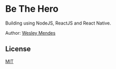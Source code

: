 <!-- <p align="center">
   <a href="https://github.com/WesGtoX/project_name">
     <img src="#" alt="" title="" width="500px">
   </a>
</p>

----------------- -->

# Be The Hero

Building using NodeJS, ReactJS and React Native.

Author: [Wesley Mendes](https://github.com/WesGtoX)

## License ##

[MIT](LICENSE)

